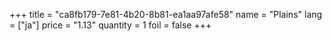 +++
title = "ca8fb179-7e81-4b20-8b81-ea1aa97afe58"
name = "Plains"
lang = ["ja"]
price = "1.13"
quantity = 1
foil = false
+++
